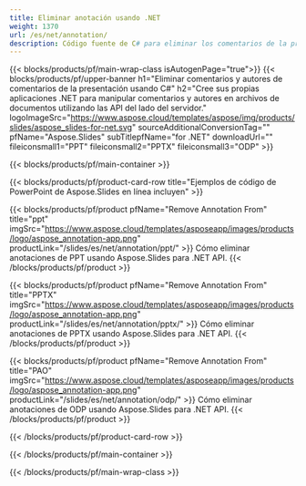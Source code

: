 ```yaml
---
title: Eliminar anotación usando .NET
weight: 1370
url: /es/net/annotation/
description: Código fuente de C# para eliminar los comentarios de la presentación
---
```


{{< blocks/products/pf/main-wrap-class isAutogenPage="true">}}
{{< blocks/products/pf/upper-banner h1="Eliminar comentarios y autores de comentarios de la presentación usando C#" h2="Cree sus propias aplicaciones .NET para manipular comentarios y autores en archivos de documentos utilizando las API del lado del servidor." logoImageSrc="https://www.aspose.cloud/templates/aspose/img/products/slides/aspose_slides-for-net.svg" sourceAdditionalConversionTag="" pfName="Aspose.Slides" subTitlepfName="for .NET" downloadUrl="" fileiconsmall1="PPT" fileiconsmall2="PPTX" fileiconsmall3="ODP" >}}

{{< blocks/products/pf/main-container >}}

{{< blocks/products/pf/product-card-row title="Ejemplos de código de PowerPoint de Aspose.Slides en línea incluyen" >}}

{{< blocks/products/pf/product pfName="Remove Annotation From" title="ppt" imgSrc="https://www.aspose.cloud/templates/asposeapp/images/products/logo/aspose_annotation-app.png" productLink="/slides/es/net/annotation/ppt/" >}}
Cómo eliminar anotaciones de PPT usando Aspose.Slides para .NET API.
{{< /blocks/products/pf/product >}}

{{< blocks/products/pf/product pfName="Remove Annotation From" title="PPTX" imgSrc="https://www.aspose.cloud/templates/asposeapp/images/products/logo/aspose_annotation-app.png" productLink="/slides/es/net/annotation/pptx/" >}}
Cómo eliminar anotaciones de PPTX usando Aspose.Slides para .NET API.
{{< /blocks/products/pf/product >}}

{{< blocks/products/pf/product pfName="Remove Annotation From" title="PAO" imgSrc="https://www.aspose.cloud/templates/asposeapp/images/products/logo/aspose_annotation-app.png" productLink="/slides/es/net/annotation/odp/" >}}
Cómo eliminar anotaciones de ODP usando Aspose.Slides para .NET API.
{{< /blocks/products/pf/product >}}

{{< /blocks/products/pf/product-card-row >}}

{{< /blocks/products/pf/main-container >}}
    
{{< /blocks/products/pf/main-wrap-class >}}